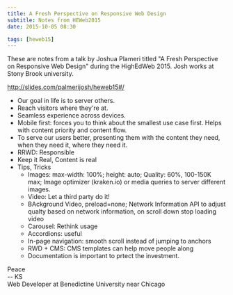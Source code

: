 ```yaml
---
title: A Fresh Perspective on Responsive Web Design
subtitle: Notes from HEWeb2015
date: 2015-10-05 08:30

tags: [heweb15]
---
```


These are notes from a talk by Joshua Plameri titled "A Fresh Perspective on Responsive Web Design" during the HighEdWeb 2015. Josh works at Stony Brook university. 

http://slides.com/palmerijosh/heweb15#/

* Our goal in life is to server others. 
* Reach visitors where they're at. 
* Seamless experience across devices. 
* Mobile first: forces you to think about the smallest use case first. Helps with content priority and content flow. 
* To serve our users better, presenting them with the content they need, when they need it, where they need it.
* RRWD: Responsible
* Keep it Real, Content is real
* Tips, Tricks
	* Images: max-width: 100%; height: auto; Quality: 60%, 100-150K max; Image optimizer (kraken.io) or media queries to server different images. 
	* Video: Let a third party do it!
	* BAckground Video, preload=none; Network Information API to adjust qualty based on network information, on scroll down stop loading video
	* Carousel: Rethink usage
	* Accordions: useful
	* In-page navigation: smooth scroll instead of jumping to anchors
	* RWD + CMS: CMS templates can help move people along
	* Documentation is important to prtect the investment. 
	




Peace<br>-- KS<br>Web Developer at Benedictine University near Chicago
